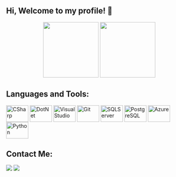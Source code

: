 ## Hi, Welcome to my profile! 👋
<div align="center">
    <a href="https://github.com/pedrohsm8"></a>
    <img height="150em" src="https://github-readme-stats.vercel.app/api?username=pedro-smasson&show_icons=true&theme=tokyonight&include_all_commits=true&count_private=true">
    <img height="150em" src="https://github-readme-stats.vercel.app/api/top-langs/?username=pedro-smasson&layout=compact&langs_count=4&theme=tokyonight">
</div>


## Languages and Tools:
<div style="display: inline_block">
    <img align="center" alt="CSharp" height="45" width="60" src="https://cdn.jsdelivr.net/gh/devicons/devicon/icons/csharp/csharp-original.svg">
    <img align="center" alt="DotNet" height="45" width="60" src="https://cdn.jsdelivr.net/gh/devicons/devicon/icons/dot-net/dot-net-plain-wordmark.svg">          
    <img align="center" alt="VisualStudio" height="45" width="60" src="https://cdn.jsdelivr.net/gh/devicons/devicon/icons/visualstudio/visualstudio-plain.svg">
    <img align="center" alt="Git" height="45" width="60" src="https://cdn.jsdelivr.net/gh/devicons/devicon/icons/git/git-original.svg">
    <img align="center" alt="SQLServer" height="45" width="60" src="https://cdn.jsdelivr.net/gh/devicons/devicon/icons/microsoftsqlserver/microsoftsqlserver-plain-wordmark.svg">
    <img align="center" alt="PostgreSQL" height="45" width="60" src="https://cdn.jsdelivr.net/gh/devicons/devicon/icons/postgresql/postgresql-original.svg">
    <img align="center" alt="Azure" height="45" width="60" src="https://cdn.jsdelivr.net/gh/devicons/devicon/icons/azure/azure-original.svg">
    <img align="center" alt="Python" height="45" width="60" src="https://cdn.jsdelivr.net/gh/devicons/devicon/icons/python/python-original.svg">
</div>

## Contact Me:
<div>
  <a href="mailto:pedro.smasson@gmail.com"><img src="https://img.shields.io/badge/Gmail-D14836?style=for-the-badge&logo=gmail&logoColor=white" target="_blank"></a>
  <a href="https://www.linkedin.com/in/pedro-smasson/" target="_blank" rel="noopener noreferrer"><img src="https://img.shields.io/badge/LinkedIn-0077B5?style=for-the-badge&logo=linkedin&logoColor=white"></a> 
</div>
